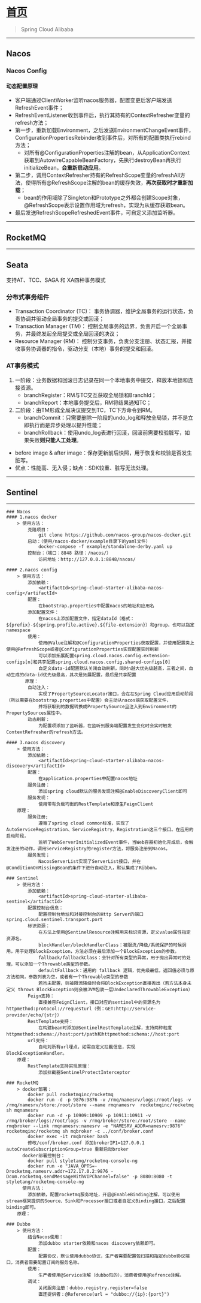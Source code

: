 # [首页](/blog/)
> Spring Cloud Alibaba

***

## Nacos

### Nacos Config

#### **动态配置原理**

- 客户端通过ClientWorker监听nacos服务器，配置变更后客户端发送RefreshEvent事件；
- RefreshEventListener收到事件后，执行其持有的ContextRefresher变量的refresh方法；
- 第一步，重新加载Environment，之后发送EnvironmentChangeEvent事件，ConfigurationPropertiesRebinder收到事件后，对所有的配置类执行rebind方法；
    - 对所有@ConfigurationProperties注解的bean，从ApplicationContext获取到AutowireCapableBeanFactory，先执行destroyBean再执行initializeBean，**会重新启动应用**。
- 第二步，调用ContextRefresher持有的RefreshScope变量的refreshAll方法，使得所有@RefreshScope注解的bean的缓存失效，**再次获取时才重新加载**；
    - bean的作用域除了Singleton和Prototype之外都会创建Scope对象，@RefreshScope表示设置作用域为refresh，实现为从缓存获取bean。
- 最后发送RefreshScopeRefreshedEvent事件，可自定义添加监听器。

***

## RocketMQ

***

## Seata

支持AT、TCC、SAGA 和 XA四种事务模式

### 分布式事务组件

- Transaction Coordinator (TC)： 事务协调器，维护全局事务的运行状态，负责协调并驱动全局事务的提交或回滚；
- Transaction Manager (TM)： 控制全局事务的边界，负责开启一个全局事务，并最终发起全局提交或全局回滚的决议；
- Resource Manager (RM)： 控制分支事务，负责分支注册、状态汇报，并接收事务协调器的指令，驱动分支（本地）事务的提交和回滚。

### AT事务模式
1. 一阶段：业务数据和回滚日志记录在同一个本地事务中提交，释放本地锁和连接资源。
   - branchRegister：RM与TC交互获取全局锁和BranchId；
   - branchReport：本地事务提交后，RM将结果通知TC；
2. 二阶段：由TM形成全局决议提交到TC，TC下方命令到RM。
   - branchCommit：只需要删除一阶段的undo_log和释放全局锁，并不是立即执行而是异步处理以提升性能；
   - branchRollback：使用undo_log表进行回滚，回滚前需要校验脏写，如果失败**则只能人工处理**。

- before image & after image：保存更新前后快照，用于恢复和校验是否发生脏写。
- 优点：性能高、无入侵；缺点：SDK较重、脏写无法处理。

***

## Sentinel

***

```
### Nacos
#### 1.nacos docker
    > 使用方法：
        克隆项目：
            git clone https://github.com/nacos-group/nacos-docker.git
        启动：（使用/nacos-docker/example目录下的yaml文件）
            docker-compose -f example/standalone-derby.yaml up
        控制台：（端口：8848 路径：/nacos/）
            访问地址：http://127.0.0.1:8848/nacos/
            
#### 2.nacos config   
    > 使用方法：
        添加依赖：
            <artifactId>spring-cloud-starter-alibaba-nacos-config</artifactId>
        配置：
            在bootstrap.properties中配置nacos的地址和应用名
        添加配置文件：
            在nacos上添加配置文件，指定dataId（格式：${prefix}-${spring.profile.active}.${file-extension}）和group，也可以指定namespace
        使用：
            使用@Value注解和@ConfigurationProperties获取配置，并使用配置类上使用@RefreshScope或者@ConfigurationProperties实现配置实时刷新
            可以添加拓展配置spring.cloud.nacos.config.extension-configs[n]和共享配置spring.cloud.nacos.config.shared-configs[0]
            自定义data-id配置默认关闭自动刷新，同时n越大优先级越高，三者之间，自动生成的data-id优先级最高，其次是拓展配置，最后是共享配置
       原理：
        自动注入：
            实现了PropertySourceLocator接口，会在在Spring Cloud应用启动阶段（所以需要在bootstrap.properties中配置）会主动从nacos端获取配置文件，
            并将获取到的数据转换成PropertySource且注入到Environment的PropertySources属性中。
        动态刷新：
            为配置项添加了监听器，在监听到服务端配置发生变化时会实时触发ContextRefresher的refresh方法。
            
#### 3.nacos discovery
    > 使用方法：
        添加依赖：
            <artifactId>spring-cloud-starter-alibaba-nacos-discovery</artifactId> 
        配置：
            在application.properties中配置nacos地址
        服务注册：
            添加spring cloud默认的服务发现注解@EnableDiscoveryClient即可
        服务发现：
            使用带有负载均衡的RestTemplate和原生FeignClient
    原理：
        服务注册;
            遵循了spring cloud common标准，实现了AutoServiceRegistration、ServiceRegistry、Registration这三个接口。在应用的启动阶段，
            监听了WebServerInitializedEvent事件，当Web容器初始化完成后，会触发注册的动作，调用ServiceRegistry的register方法，将服务注册到Nacos。
        服务发现；
            NacosServerList实现了ServerList接口，并在@ConditionOnMissingBean的条件下进行自动注入，默认集成了Ribbon。
          
### Sentinel
    > 使用方法：
        添加依赖：
            <artifactId>spring-cloud-starter-alibaba-sentinel</artifactId>
        配置控制台信息：
            配置控制台地址和对接控制台的Http Server的端口spring.cloud.sentinel.transport.port
        标识资源：
            在方法上使用@SentinelResource注解用来标识资源，定义value属性指定资源名。
            blockHandler/blockHandlerClass：被限流/降级/系统保护的时候调用，用于处理BlockException，方法必须在最后添加一个BlockException的参数。
            fallback/fallbackClass：会针对所有类型的异常，用于抛出异常时的处理，可以添加一个Throwable类型的参数。
            defaultFallback：通用的 fallback 逻辑，优先级最低，返回值必须与原方法相同，参数列表为空，或者有一个Throwable类型的参数
            若均未配置，则被限流降级时会将BlockException直接抛出（若方法本身未定义 throws BlockException则会被JVM包装一层UndeclaredThrowableException）
        Feign支持：
            直接兼容FeignClient，接口对应的sentinel中的资源名为httpmethod:protocol://requesturl（例：GET:http://service-provider/echo/{str}）
        RestTemplate支持：
            在构建bean时添加@SentinelRestTemplate注解，支持两种粒度httpmethod:schema://host:port/path和httpmethod:schema://host:port
        url支持：
            自动对所有url埋点，如需自定义拦截信息，实现BlockExceptionHandler。
    原理：
        RestTemplate支持实现原理：
            添加拦截器SentinelProtectInterceptor
            
### RocketMQ
    > docker部署：
        docker pull rocketmqinc/rocketmq
        docker run -d -p 9876:9876 -v /rmq/namesrv/logs:/root/logs -v /rmq/namesrv/store:/root/store --name rmqnamesrv  rocketmqinc/rocketmq sh mqnamesrv
        docker run -d -p 10909:10909 -p 10911:10911 -v /rmq/broker/logs:/root/logs -v /rmq/broker/store:/root/store --name rmqbroker --link rmqnamesrv:namesrv -e "NAMESRV_ADDR=namesrv:9876" rocketmqinc/rocketmq sh mqbroker -c ../conf/broker.conf 
        docker exec -it rmqbroker bash
        修改/conf/broker.conf 添加brokerIP1=127.0.0.1 autoCreateSubscriptionGroup=true 重新启动broker
      docker部署控制台：
        docker pull styletang/rocketmq-console-ng
        docker run -e "JAVA_OPTS=-Drocketmq.namesrv.addr=172.17.0.2:9876 -Dcom.rocketmq.sendMessageWithVIPChannel=false" -p 8080:8080 -t styletang/rocketmq-console-ng
      使用方法：
        添加依赖，配置rocketmq服务地址，开启@EnableBinding注解，可以使用stream框架提供的Source、Sink和Processor接口或者自定义Binding接口，之后配置binding即可。
    原理：
        
### Dubbo
    > 使用方法：
        结合Nacos使用：
            添加dubbo starter依赖和nacos discovery依赖即可。
        配置：
            配置协议，默认使用dubbo协议，生产者需要配置包扫描和指定dubbo协议端口，消费者需要配置订阅的服务名称。
        使用：
            生产者使用@Service注解（dubbo包的），消费者使用@Refrence注解。
        调试：
            关闭服务注册：dubbo.registry.register=false
            直连提供者：@Reference(url = "dubbo://{ip}:{port}")
```